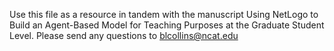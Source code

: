 Use this file as a resource in tandem with the manuscript Using NetLogo to Build an Agent-Based Model for Teaching Purposes at the Graduate Student Level. Please send any questions to blcollins@ncat.edu
